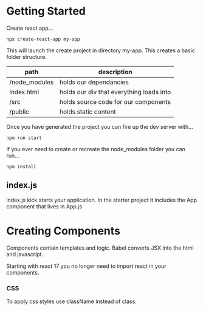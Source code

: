 # Getting Started
Create react app...

    npx create-react-app my-app

This will launch the create project in directory my-app. This creates a basic folder structure.

path|description
--|--
/node_modules|holds our dependancies
index.html|holds our div that everything loads into
/src|holds source code for our components
/public|holds static content

Once you have generated the project you can fire up the dev server with...

    npm run start

If you ever need to create or recreate the node_modules folder you can run...

	npm install

## index.js 
index.js kick starts your application. In the starter project it includes the App component that lives in App.js

# Creating Components

Components contain templates and logic. Babel converts JSX into the html and javascript. 

Starting with react 17 you no longer need to import react in your components.

### CSS
To apply css styles use className instead of class.